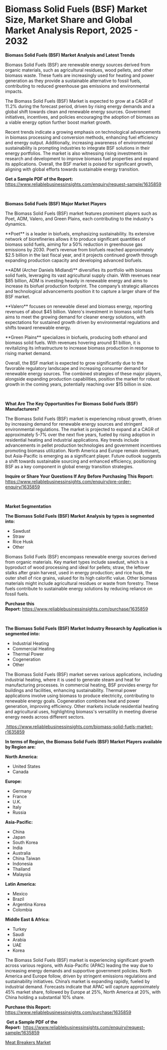 <p><h1>Biomass Solid Fuels (BSF) Market Size, Market Share and Global Market Analysis Report, 2025 - 2032</h1></p><p><strong>Biomass Solid Fuels (BSF) Market Analysis and Latest Trends</strong></p>
<p><p>Biomass Solid Fuels (BSF) are renewable energy sources derived from organic materials, such as agricultural residues, wood pellets, and other biomass waste. These fuels are increasingly used for heating and power generation as they provide a sustainable alternative to fossil fuels, contributing to reduced greenhouse gas emissions and environmental impacts. </p><p>The Biomass Solid Fuels (BSF) Market is expected to grow at a CAGR of 11.2% during the forecast period, driven by rising energy demands and a global shift towards clean and renewable energy sources. Government initiatives, incentives, and policies encouraging the adoption of biomass as a viable energy option further boost market growth. </p><p>Recent trends indicate a growing emphasis on technological advancements in biomass processing and conversion methods, enhancing fuel efficiency and energy output. Additionally, increasing awareness of environmental sustainability is prompting industries to integrate BSF solutions in their energy portfolios. The market is also witnessing rising investments in research and development to improve biomass fuel properties and expand its applications. Overall, the BSF market is poised for significant growth, aligning with global efforts towards sustainable energy transition.</p></p>
<p><strong>Get a Sample PDF of the Report:&nbsp;</strong> <a href="https://www.reliablebusinessinsights.com/enquiry/request-sample/1635859?utm_campaign=3360&utm_medium=2&utm_source=Github&utm_content=ia&utm_term=23032025&utm_id=biomass-solid-fuels-bsf">https://www.reliablebusinessinsights.com/enquiry/request-sample/1635859</a></p>
<p>&nbsp;</p>
<p><strong>Biomass Solid Fuels (BSF) Major Market Players</strong></p>
<p><p>The Biomass Solid Fuels (BSF) market features prominent players such as Poet, ADM, Valero, and Green Plains, each contributing to the industry's dynamics. </p><p>**Poet** is a leader in biofuels, emphasizing sustainability. Its extensive network of biorefineries allows it to produce significant quantities of biomass solid fuels, aiming for a 50% reduction in greenhouse gas emissions by 2030. Poet’s revenue from biofuels reached approximately $2.5 billion in the last fiscal year, and it projects continued growth through expanding production capacity and developing advanced biofuels.</p><p>**ADM (Archer Daniels Midland)** diversifies its portfolio with biomass solid fuels, leveraging its vast agricultural supply chain. With revenues near $85 billion, ADM is investing heavily in renewable energy and aims to increase its biofuel production footprint. The company’s strategic alliances and technological advancements position it to capture a larger share of the BSF market.</p><p>**Valero** focuses on renewable diesel and biomass energy, reporting revenues of about $45 billion. Valero's investment in biomass solid fuels aims to meet the growing demand for cleaner energy solutions, with expectations for sustained growth driven by environmental regulations and shifts toward renewable energy.</p><p>**Green Plains** specializes in biofuels, producing both ethanol and biomass solid fuels. With revenues hovering around $1 billion, it is revitalizing its infrastructure to increase biomass production in response to rising market demand.</p><p>Overall, the BSF market is expected to grow significantly due to the favorable regulatory landscape and increasing consumer demand for renewable energy sources. The combined strategies of these major players, alongside expanding production capabilities, position the market for robust growth in the coming years, potentially reaching over $15 billion in size.</p></p>
<p>&nbsp;</p>
<p><strong>What Are The Key Opportunities For Biomass Solid Fuels (BSF) Manufacturers?</strong></p>
<p><p>The Biomass Solid Fuels (BSF) market is experiencing robust growth, driven by increasing demand for renewable energy sources and stringent environmental regulations. The market is projected to expand at a CAGR of approximately 5-7% over the next five years, fueled by rising adoption in residential heating and industrial applications. Key trends include advancements in pellet production technologies and government incentives promoting biomass utilization. North America and Europe remain dominant, but Asia-Pacific is emerging as a significant player. Future outlook suggests a shift towards sustainable sourcing and enhanced efficiency, positioning BSF as a key component in global energy transition strategies.</p></p>
<p><strong>Inquire or Share Your Questions If Any Before Purchasing This Report:</strong> <a href="https://www.reliablebusinessinsights.com/enquiry/pre-order-enquiry/1635859?utm_campaign=3360&utm_medium=2&utm_source=Github&utm_content=ia&utm_term=23032025&utm_id=biomass-solid-fuels-bsf">https://www.reliablebusinessinsights.com/enquiry/pre-order-enquiry/1635859</a></p>
<p>&nbsp;</p>
<p><strong>Market Segmentation</strong></p>
<p><strong>The Biomass Solid Fuels (BSF) Market Analysis by types is segmented into:</strong></p>
<p><ul><li>Sawdust</li><li>Straw</li><li>Rice Husk</li><li>Other</li></ul></p>
<p><p>Biomass Solid Fuels (BSF) encompass renewable energy sources derived from organic materials. Key market types include sawdust, which is a byproduct of wood processing and ideal for pellets; straw, the leftover stalks after grain harvest, used in energy production; and rice husk, the outer shell of rice grains, valued for its high calorific value. Other biomass materials might include agricultural residues or waste from forestry. These fuels contribute to sustainable energy solutions by reducing reliance on fossil fuels.</p></p>
<p><strong>Purchase this Report:&nbsp;</strong><a href="https://www.reliablebusinessinsights.com/purchase/1635859?utm_campaign=3360&utm_medium=2&utm_source=Github&utm_content=ia&utm_term=23032025&utm_id=biomass-solid-fuels-bsf">https://www.reliablebusinessinsights.com/purchase/1635859</a></p>
<p>&nbsp;</p>
<p><strong>The Biomass Solid Fuels (BSF) Market Industry Research by Application is segmented into:</strong></p>
<p><ul><li>Industrial Heating</li><li>Commercial Heating</li><li>Thermal Power</li><li>Cogeneration</li><li>Other</li></ul></p>
<p><p>The Biomass Solid Fuels (BSF) market serves various applications, including industrial heating, where it is used to generate steam and heat for manufacturing processes. In commercial heating, BSF provides energy for buildings and facilities, enhancing sustainability. Thermal power applications involve using biomass to produce electricity, contributing to renewable energy goals. Cogeneration combines heat and power generation, improving efficiency. Other markets include residential heating and agricultural uses, highlighting biomass's versatility in meeting diverse energy needs across different sectors.</p></p>
<p><a href="https://www.reliablebusinessinsights.com/biomass-solid-fuels-market-r1635859?utm_campaign=3360&utm_medium=2&utm_source=Github&utm_content=ia&utm_term=23032025&utm_id=biomass-solid-fuels-bsf">&nbsp;https://www.reliablebusinessinsights.com/biomass-solid-fuels-market-r1635859</a></p>
<p><strong>In terms of Region, the Biomass Solid Fuels (BSF) Market Players available by Region are:</strong></p>
<p>
    <p> <strong> North America: </strong>
        <ul>
            <li>United States</li>
            <li>Canada</li>
        </ul>
        </p> 
    <p> <strong> Europe: </strong>
        <ul>
            <li>Germany</li>
            <li>France</li>
            <li>U.K.</li>
            <li>Italy</li>
            <li>Russia</li>
        </ul>
        </p> 
    <p> <strong> Asia-Pacific: </strong>
        <ul>
            <li>China</li>
            <li>Japan</li>
            <li>South Korea</li>
            <li>India</li>
            <li>Australia</li>
            <li>China Taiwan</li>
            <li>Indonesia</li>
            <li>Thailand</li>
            <li>Malaysia</li>
        </ul>
        </p> 
    <p> <strong> Latin America: </strong>
        <ul>
            <li>Mexico</li>
            <li>Brazil</li>
            <li>Argentina Korea</li>
            <li>Colombia</li>
        </ul>
        </p> 
    <p> <strong> Middle East & Africa: </strong>
        <ul>
            <li>Turkey</li>
            <li>Saudi</li>
            <li>Arabia</li>
            <li>UAE</li>
            <li>Korea</li>
        </ul>
    </p>
    </p>
<p><p>The Biomass Solid Fuels (BSF) market is experiencing significant growth across various regions, with Asia-Pacific (APAC) leading the way due to increasing energy demands and supportive government policies. North America and Europe follow, driven by stringent emissions regulations and sustainability initiatives. China’s market is expanding rapidly, fueled by industrial demand. Forecasts indicate that APAC will capture approximately 45% market share, followed by Europe at 25%, North America at 20%, with China holding a substantial 10% share.</p></p>
<p><strong>Purchase this Report: </strong><a href="https://www.reliablebusinessinsights.com/purchase/1635859?utm_campaign=3360&utm_medium=2&utm_source=Github&utm_content=ia&utm_term=23032025&utm_id=biomass-solid-fuels-bsf">https://www.reliablebusinessinsights.com/purchase/1635859</a></p>
<p>&nbsp;<strong>Get a Sample PDF of the Report:&nbsp;&nbsp;</strong><a href="https://www.reliablebusinessinsights.com/enquiry/request-sample/1635859?utm_campaign=3360&utm_medium=2&utm_source=Github&utm_content=ia&utm_term=23032025&utm_id=biomass-solid-fuels-bsf">https://www.reliablebusinessinsights.com/enquiry/request-sample/1635859</a></p>
<p><strong></strong></p>
<p><p><a href="https://github.com/kolffmaris58/Market-Research-Report-List-1/blob/main/meat-breakers-market.md?utm_campaign=3360&utm_medium=2&utm_source=Github&utm_content=ia&utm_term=23032025&utm_id=biomass-solid-fuels-bsf">Meat Breakers Market</a></p></p>